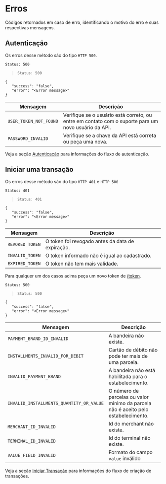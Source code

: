 # Erros

Códigos retornados em caso de erro, identificando o motivo do erro e suas respectivas mensagens.

## Autenticação

Os erros desse método são do tipo `HTTP 500`.

```Status: 500 ```

> ```Status: 500 ```

```
{
   "success": "false",
   "error": "<Error message>"
}
```

|Mensagem|Descrição|
|-----------|---------|
|`USER_TOKEN_NOT_FOUND`|Verifique se o usuário está correto, ou entre em contato com o suporte para um novo usuário da API.|
|`PASSWORD_INVALID`|Verifique se a chave da API está correta ou peça uma nova.|

<aside class="notice">Veja a seção <a href="#autentica-o">Autenticação</a> para informações do fluxo de autenticação.</aside>
 
## Iniciar uma transação

Os erros desse método são do tipo `HTTP 401` e `HTTP 500`

```Status: 401 ```
> ```Status: 401 ```

```
{
   "success": "false",
   "error": "<Error message>"
}
```

|Mensagem|Descrição|
|-----------|---------|
|`REVOKED_TOKEN`|O token foi revogado antes da data de expiração.|
|`INVALID_TOKEN`|O token informado não é igual ao cadastrado.|
|`EXPIRED_TOKEN`|O token não tem mais validade.|

<aside class="notice">Para qualquer um dos casos acima peça um novo token de <a href="#autentica-o">/token</a>.</aside>


```Status: 500 ```
> ```Status: 500 ```

```
{
   "success": "false",
   "error": "<Error message>"
}
```

|Mensagem|Descrição|
|-----------|---------|
|`PAYMENT_BRAND_ID_INVALID`|A bandeira não existe.|
|`INSTALLMENTS_INVALID_FOR_DEBIT`|Cartão de débito não pode ter mais de uma parcela.|
|`INVALID_PAYMENT_BRAND`|A bandeira não está habilitada para o estabelecimento.|
|`INVALID_INSTALLMENTS_QUANTITY_OR_VALUE`|O número de parcelas ou valor minimo da parcela não é aceito pelo estabelecimento.|
|`MERCHANT_ID_INVALID`|Id do merchant não existe.|
|`TERMINAL_ID_INVALID`|Id do terminal não existe.|
|`VALUE_FIELD_INVALID`|Formato do campo `value` inválido|

<aside class="notice">Veja a seção <a href="#iniciar-transa-o">Iniciar Transação</a> para informações do fluxo de criação de transações.</aside>
